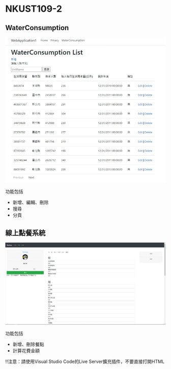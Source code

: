 # NKUST109-2

## WaterConsumption

![image](https://github.com/IgnisDragon/NKUST109-2/blob/master/MVC_Pratice/WaterConsumption.png)

功能包括
- 新增、編輯、刪除
- 搜尋
- 分頁

## 線上點餐系統

![image](https://github.com/IgnisDragon/NKUST109-2/blob/master/Html_Pratice/Online%20Order%20System.png)

功能包括
- 新增、刪除餐點
- 計算花費金額

!!注意：請使用Visual Studio Code的Live Server擴充插件，不要直接打開HTML